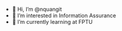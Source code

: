 - 👋 Hi, I’m @nquangit
- 👀 I’m interested in Information Assurance
- 🌱 I’m currently learning at FPTU
<!-- - 💞️ I’m looking to collaborate on ... -->
<!-- - 📫 How to reach me ... -->

<!---
nquangit/nquangit is a ✨ special ✨ repository because its `README.md` (this file) appears on your GitHub profile.
You can click the Preview link to take a look at your changes.
--->

